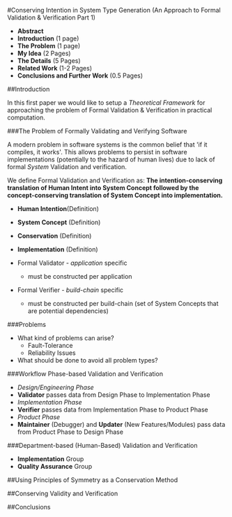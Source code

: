 #Conserving Intention in System Type Generation (An Approach to Formal Validation & Verification Part 1)

- **Abstract**
- **Introduction** (1 page)
- **The Problem** (1 page)
- **My Idea** (2 Pages)
- **The Details** (5 Pages)
- **Related Work** (1-2 Pages)
- **Conclusions and Further Work** (0.5 Pages)


##Introduction

In this first paper we would like to setup a *Theoretical Framework* for approaching the problem of Formal Validation & Verification in practical computation.

###The Problem of Formally Validating and Verifying Software

A modern problem in software systems is the common belief that 'if it compiles, it works'. This allows problems to persist in software implementations (potentially to the hazard of human lives) due to lack of formal *System* Validation and verification.

We define Formal Validation and Verification as: **The intention-conserving translation of Human Intent into System Concept followed by the concept-conserving translation of System Concept into implementation.**

- **Human Intention**(Definition)
- **System Concept** (Definition)
- **Conservation** (Definition)
- **Implementation** (Definition)

- Formal Validator - *application* specific
	- must be constructed per application
- Formal Verifier - *build-chain* specific
	- must be constructed per build-chain (set of System Concepts that are potential dependencies)

###Problems
- What kind of problems can arise?
	- Fault-Tolerance
	- Reliability Issues
- What should be done to avoid all problem types?

###Workflow Phase-based Validation and Verification

- *Design/Engineering Phase*
- **Validator** passes data from Design Phase to Implementation Phase
- *Implementation Phase*
- **Verifier** passes data from Implementation Phase to Product Phase
- *Product Phase*
- **Maintainer** (Debugger) and **Updater** (New Features/Modules) pass data from Product Phase to Design Phase

###Department-based (Human-Based) Validation and Verification

- **Implementation** Group
- **Quality Assurance** Group

##Using Principles of Symmetry as a Conservation Method

##Conserving Validity and Verification

##Conclusions




